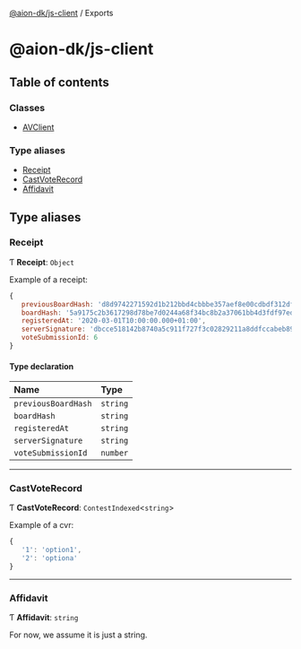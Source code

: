 [@aion-dk/js-client](README.md) / Exports

# @aion-dk/js-client

## Table of contents

### Classes

- [AVClient](classes/avclient.md)

### Type aliases

- [Receipt](modules.md#receipt)
- [CastVoteRecord](modules.md#castvoterecord)
- [Affidavit](modules.md#affidavit)

## Type aliases

### Receipt

Ƭ **Receipt**: `Object`

Example of a receipt:
```javascript
{
   previousBoardHash: 'd8d9742271592d1b212bbd4cbbbe357aef8e00cdbdf312df95e9cf9a1a921465',
   boardHash: '5a9175c2b3617298d78be7d0244a68f34bc8b2a37061bb4d3fdf97edc1424098',
   registeredAt: '2020-03-01T10:00:00.000+01:00',
   serverSignature: 'dbcce518142b8740a5c911f727f3c02829211a8ddfccabeb89297877e4198bc1,46826ddfccaac9ca105e39c8a2d015098479624c411b4783ca1a3600daf4e8fa',
   voteSubmissionId: 6
}
```

#### Type declaration

| Name | Type |
| :------ | :------ |
| `previousBoardHash` | `string` |
| `boardHash` | `string` |
| `registeredAt` | `string` |
| `serverSignature` | `string` |
| `voteSubmissionId` | `number` |

___

### CastVoteRecord

Ƭ **CastVoteRecord**: `ContestIndexed`<`string`\>

Example of a cvr:
```javascript
{
   '1': 'option1',
   '2': 'optiona'
}
```

___

### Affidavit

Ƭ **Affidavit**: `string`

For now, we assume it is just a string.
